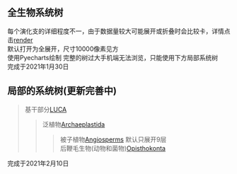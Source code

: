 ## 全生物系统树

每个演化支的详细程度不一，由于数据量较大可能展开或折叠时会比较卡，详情点击[render](render.html)  
默认打开为全展开，尺寸10000像素见方  
使用Pyecharts绘制
完整的树过大手机端无法浏览，只能使用下方局部系统树   
完成于2021年1月30日    
   
## 局部的系统树(更新完善中)
>基干部分[LUCA](LUCA.html)   
>>泛植物[Archaeplastida](Archaeplastida.html)    
>>>被子植物[Angiosperms](Angiosperms.html) 默认只展开9层    
>>后鞭毛生物(动物和菌物)[Opisthokonta](Opisthokonta.html)    
   
完成于2021年2月10日
